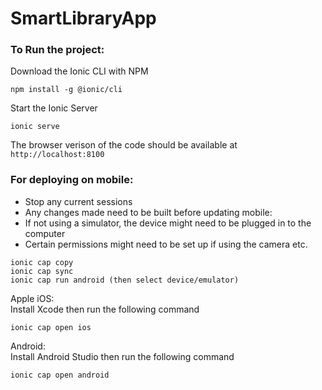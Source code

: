 # SmartLibraryApp

### To Run the project: 
Download the Ionic CLI with NPM 
```
npm install -g @ionic/cli
```

Start the Ionic Server <br>
   ```
   ionic serve
   ```
The browser verison of the code should be available at ```http://localhost:8100```

### For deploying on mobile:  
- Stop any current sessions  
- Any changes made need to be built before updating mobile:
- If not using a simulator, the device might need to be plugged in to the computer  
- Certain permissions might need to be set up if using the camera etc.

```
ionic cap copy
ionic cap sync
ionic cap run android (then select device/emulator)
```

Apple iOS:  
Install Xcode then run the following command
```
ionic cap open ios
```

Android:  
Install Android Studio then run the following command
```
ionic cap open android
```
